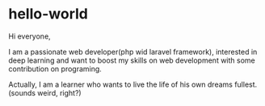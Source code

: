 # hello-world

Hi everyone,

I am a passionate web developer(php wid laravel framework), interested in deep learning
and want to boost my skills on web development with some contribution on programing.

Actually, I am a learner who wants to live the life of his own dreams fullest. (sounds weird, right?)
